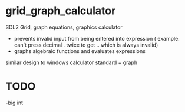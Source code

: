 # grid_graph_calculator
SDL2 Grid, graph equations, graphics calculator

- prevents invalid input from being entered into expression ( example: can't press decimal . twice to get .. which is always invalid)
- graphs algebraic functions and evaluates expressions

similar design to windows calculator standard + graph

# TODO
-big int
